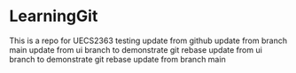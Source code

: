# LearningGit
This is a repo for UECS2363
testing
update from github
update from branch main
update from ui branch to demonstrate git rebase
update from ui branch to demonstrate git rebase
update from branch main
